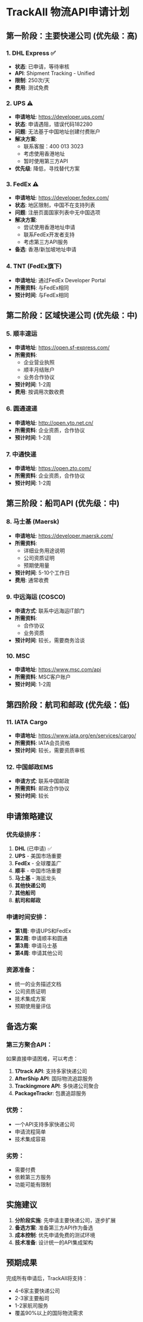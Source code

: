 # TrackAll 物流API申请计划

## 第一阶段：主要快递公司 (优先级：高)

### 1. DHL Express ✅
- **状态**: 已申请，等待审核
- **API**: Shipment Tracking - Unified
- **限制**: 250次/天
- **费用**: 测试免费

### 2. UPS ⚠️
- **申请地址**: https://developer.ups.com/
- **状态**: 申请遇阻，错误代码182280
- **问题**: 无法基于中国地址创建付费账户
- **解决方案**: 
  - 联系客服：400 013 3023
  - 考虑使用香港地址
  - 暂时使用第三方API
- **优先级**: 降低，寻找替代方案

### 3. FedEx ⚠️
- **申请地址**: https://developer.fedex.com/
- **状态**: 地区限制，中国不在支持列表
- **问题**: 注册页面国家列表中无中国选项
- **解决方案**: 
  - 尝试使用香港地址申请
  - 联系FedEx开发者支持
  - 考虑第三方API服务
- **备选**: 香港/新加坡地址申请

### 4. TNT (FedEx旗下)
- **申请地址**: 通过FedEx Developer Portal
- **所需资料**: 与FedEx相同
- **预计时间**: 与FedEx相同

## 第二阶段：区域快递公司 (优先级：中)

### 5. 顺丰速运
- **申请地址**: https://open.sf-express.com/
- **所需资料**: 
  - 企业营业执照
  - 顺丰月结账户
  - 业务合作协议
- **预计时间**: 1-2周
- **费用**: 按调用次数收费

### 6. 圆通速递
- **申请地址**: http://open.yto.net.cn/
- **所需资料**: 企业资质，合作协议
- **预计时间**: 1-2周

### 7. 中通快递
- **申请地址**: https://open.zto.com/
- **所需资料**: 企业资质，合作协议
- **预计时间**: 1-2周

## 第三阶段：船司API (优先级：中)

### 8. 马士基 (Maersk)
- **申请地址**: https://developer.maersk.com/
- **所需资料**:
  - 详细业务用途说明
  - 公司资质证明
  - 预期使用量
- **预计时间**: 5-10个工作日
- **费用**: 通常收费

### 9. 中远海运 (COSCO)
- **申请方式**: 联系中远海运IT部门
- **所需资料**:
  - 合作协议
  - 业务资质
- **预计时间**: 较长，需要商务洽谈

### 10. MSC
- **申请地址**: https://www.msc.com/api
- **所需资料**: MSC客户账户
- **预计时间**: 1-2周

## 第四阶段：航司和邮政 (优先级：低)

### 11. IATA Cargo
- **申请地址**: https://www.iata.org/en/services/cargo/
- **所需资料**: IATA会员资格
- **预计时间**: 较长，需要资质审核

### 12. 中国邮政EMS
- **申请方式**: 联系中国邮政
- **所需资料**: 邮政合作协议
- **预计时间**: 较长

## 申请策略建议

### 优先级排序：
1. **DHL** (已申请) ✅
2. **UPS** - 美国市场重要
3. **FedEx** - 全球覆盖广
4. **顺丰** - 中国市场重要
5. **马士基** - 海运龙头
6. **其他快递公司**
7. **其他船司**
8. **航司和邮政**

### 申请时间安排：
- **第1周**: 申请UPS和FedEx
- **第2周**: 申请顺丰和圆通
- **第3周**: 申请马士基
- **第4周**: 申请其他公司

### 资源准备：
- 统一的业务描述文档
- 公司资质证明
- 技术集成方案
- 预期使用量评估

## 备选方案

### 第三方聚合API：
如果直接申请困难，可以考虑：

1. **17track API**: 支持多家快递公司
2. **AfterShip API**: 国际物流追踪服务
3. **Trackingmore API**: 多快递公司聚合
4. **PackageTrackr**: 包裹追踪服务

### 优势：
- 一个API支持多家快递公司
- 申请流程简单
- 技术集成容易

### 劣势：
- 需要付费
- 依赖第三方服务
- 功能可能有限制

## 实施建议

1. **分阶段实施**: 先申请主要快递公司，逐步扩展
2. **备选方案**: 准备第三方API作为备选
3. **成本控制**: 优先申请免费的测试环境
4. **技术准备**: 设计统一的API集成架构

## 预期成果

完成所有申请后，TrackAll将支持：
- 4-6家主要快递公司
- 2-3家主要船司
- 1-2家航司服务
- 覆盖90%以上的国际物流需求 